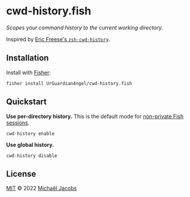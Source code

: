 # cwd-history.fish

_Scopes your command history to the current working directory._

Inspired by [Eric Freese's `zsh-cwd-history`](https://github.com/ericfreese/zsh-cwd-history).

## Installation

Install with [Fisher](https://github.com/jorgebucaran/fisher):

```console
fisher install UrGuardian4ngel/cwd-history.fish
```

## Quickstart

**Use per-directory history.** This is the default mode for [non-private Fish sessions](https://fishshell.com/docs/current/#private-mode).

```console
cwd-history enable
```

**Use global history.**

```console
cwd-history disable
```

## License

[MIT](LICENSE.md) &copy; 2022 [Michaël Jacobs](https://jcbs.eu)
